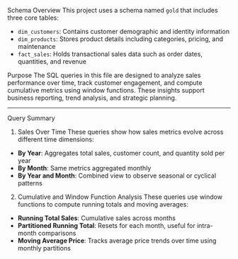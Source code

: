 Schema Overview
This project uses a schema named `gold` that includes three core tables:

- `dim_customers`: Contains customer demographic and identity information
- `dim_products`: Stores product details including categories, pricing, and maintenance
- `fact_sales`: Holds transactional sales data such as order dates, quantities, and revenue

Purpose
The SQL queries in this file are designed to analyze sales performance over time, track customer engagement, and compute cumulative metrics using window functions. These insights support business reporting, trend analysis, and strategic planning.

---

Query Summary

 1. Sales Over Time
These queries show how sales metrics evolve across different time dimensions:

- **By Year**: Aggregates total sales, customer count, and quantity sold per year
- **By Month**: Same metrics aggregated monthly
- **By Year and Month**: Combined view to observe seasonal or cyclical patterns

 2. Cumulative and Window Function Analysis
These queries use window functions to compute running totals and moving averages:

- **Running Total Sales**: Cumulative sales across months
- **Partitioned Running Total**: Resets for each month, useful for intra-month comparisons
- **Moving Average Price**: Tracks average price trends over time using monthly partitions



 
